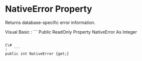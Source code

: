 <!-- loio3c1880c36c5f1014bac3c697d99e3e52 -->

# NativeError Property

Returns database-specific error information.



Visual Basic
:   ```
Public ReadOnly Property NativeError As Integer
```

C\#
:   ```
public int NativeError {get;}
```


